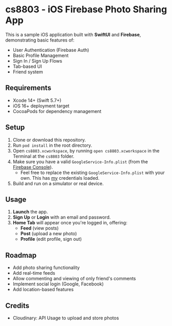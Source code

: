 # cs8803 - iOS Firebase Photo Sharing App

This is a sample iOS application built with **SwiftUI** and **Firebase**, demonstrating basic features of:

- User Authentication (Firebase Auth)
- Basic Profile Management
- Sign In / Sign Up Flows
- Tab-based UI
- Friend system

## Requirements

- Xcode 14+ (Swift 5.7+)
- iOS 16+ deployment target
- CocoaPods for dependency management

## Setup

1. Clone or download this repository.
2. Run `pod install` in the root directory.
3. Open `cs8803.xcworkspace`, by running `open cs8803.xcworkspace` in the Terminal at the `cs8803` folder.
4. Make sure you have a valid `GoogleService-Info.plist` (from the [Firebase Console](https://console.firebase.google.com)).
   - Feel free to replace the existing `GoogleService-Info.plist` with your own. This has [my](https://github.com/ethanyanyan) credentials loaded.
5. Build and run on a simulator or real device.

## Usage

1. **Launch** the app.
2. **Sign Up** or **Login** with an email and password.
3. **Home Tab** will appear once you're logged in, offering:
   - **Feed** (view posts)
   - **Post** (upload a new photo)
   - **Profile** (edit profile, sign out)

## Roadmap

- Add photo sharing functionality
- Add real-time feeds
- Allow commenting and viewing of only friend's comments
- Implement social login (Google, Facebook)
- Add location-based features

## Credits

- Cloudinary: API Usage to upload and store photos
